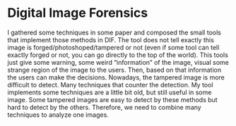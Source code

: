 # Digital Image Forensics

I gathered some techniques in some paper and composed the small tools that implement those methods in DIF. The tool does not tell exactly this image is forged/photoshoped/tampered or not (even if some tool can tell exactly forged or not, you can go directly to the top of the world).   This tools just give some warning, some weird “information” of the image, visual some strange region of the image to the users. Then, based on that information the users can make the decisions.
Nowadays, the tampered image is more difficult to detect. Many techniques that counter the detection. My tool implements some techniques are a little bit old, but still useful in some image. Some tampered images are easy to detect by these methods but hard to detect by the others. Therefore, we need to combine many techniques to analyze one images.
